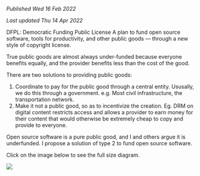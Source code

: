 <sergey-template name="published"><p><i>Published Wed 16 Feb 2022</i></p></sergey-template>
<sergey-template name="updated"><p><i>Last updated Thu 14 Apr 2022</i></p></sergey-template>
<sergey-template name="title">DFPL: Democratic Funding Public License</sergey-template>
<sergey-template name="subtitle">A plan to fund open source software, tools for productivity, and other public goods &mdash; through a new style of copyright license.</sergey-template>

True public goods are almost always under-funded because everyone benefits equally, and the provider benefits less than the cost of the good.

There are two solutions to providing public goods:

  1. Coordinate to pay for the public good through a central entity. Ususally, we do this through a government. e.g. Most civil infrastructure, the transportation network.
  2. Make it not a public good, so as to incentivize the creation. Eg. DRM on digital content restricts access and allows a provider to earn money for their content that would otherwise be extremely cheap to copy and provide to everyone.
  
Open source software is a pure public good, and I and others argue it is underfunded. I propose a solution of type 2 to fund open source software.

Click on the image below to see the full size diagram.

<a class="noborder" href="./Open Source License Compatibility.png"><img src="./Open Source License Compatibility.png" /></a>
